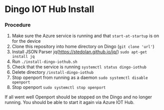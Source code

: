 # Dingo IOT Hub Install

### Procedure

1. Make sure the Azure service is running and that `start-at-startup` is on for the device
2. Clone this repository into home directory on Dingo (`git clone 'url'`)
3. Install JSON Parser jq(https://stedolan.github.io/jq/) `sudo apt-get install jq`
4. Run `./install-dingo-iothub.sh`
5. Check that the service is running `systemctl status dingo-iothub`
6. Delete directory `/install-dingo-iothub`
7. Stop openport from running as a daemon `sudo systemctl disable openport`
8. Stop openport `sudo systemctl stop openport`

If all went well Openport should be stopped on the Dingo and no longer running. You should be able to start it again via Azure IOT Hub.
